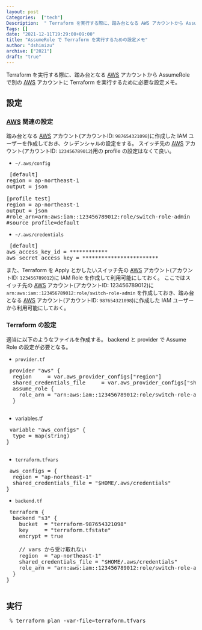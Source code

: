 ```yaml
---
layout: post
Categories:  ["tech"]
Description:  " Terraform を実行する際に、踏み台となる AWS アカウントから AssumeRole で別の AWS アカウントに Terraform を実行するために必要な設定メモ。 "
Tags: []
date: "2021-12-11T19:29:00+09:00"
title: "AssumeRole で Terraform を実行するための設定メモ"
author: "dshimizu"
archive: ["2021"]
draft: "true"
---
```


<body>
<p>Terraform を実行する際に、踏み台となる <a class="keyword" href="http://d.hatena.ne.jp/keyword/AWS">AWS</a> アカウントから AssumeRole で別の <a class="keyword" href="http://d.hatena.ne.jp/keyword/AWS">AWS</a> アカウントに Terraform を実行するために必要な設定メモ。</p>
</body>

<!-- more -->

<body>
<h2>設定</h2>

<h3>
<a class="keyword" href="http://d.hatena.ne.jp/keyword/AWS">AWS</a> 関連の設定</h3>

<p>踏み台となる <a class="keyword" href="http://d.hatena.ne.jp/keyword/AWS">AWS</a> アカウント(アカウントID: <code>987654321098</code>)に作成した IAM ユーザーを作成しておき、クレデンシャルの設定をする。
スイッチ先の <a class="keyword" href="http://d.hatena.ne.jp/keyword/AWS">AWS</a> アカウント(アカウントID: <code>123456789012</code>)用の profile の設定はなくて良い。</p>

<ul>
<li><code>~/.aws/config</code></li>
</ul>


<pre class="code" data-lang="" data-unlink> [default]
region = ap-northeast-1
output = json

[profile test]
region = ap-northeast-1
output = json
#role_arn=arn:aws:iam::123456789012:role/switch-role-admin
#source_profile=default </pre>


<ul>
<li><code>~/.aws/credentials</code></li>
</ul>


<pre class="code" data-lang="" data-unlink> [default]
aws_access_key_id = ************
aws_secret_access_key = ************************ </pre>


<p>また、Terraform を Apply とかしたいスイッチ先の <a class="keyword" href="http://d.hatena.ne.jp/keyword/AWS">AWS</a> アカウント(アカウントID: <code>123456789012</code>)に IAM Role を作成して利用可能にしておく。
ここではスイッチ先の <a class="keyword" href="http://d.hatena.ne.jp/keyword/AWS">AWS</a> アカウント(アカウントID: 123456789012)に <code>arn:aws:iam::123456789012:role/switch-role-admin</code> を作成しておき、踏み台となる <a class="keyword" href="http://d.hatena.ne.jp/keyword/AWS">AWS</a> アカウント(アカウントID: <code>987654321098</code>)に作成した IAM ユーザーから利用可能にしておく。</p>

<h3>Terraform の設定</h3>

<p>適当に以下のようなファイルを作成する。
backend と provider で Assume Role の設定が必要となる。</p>

<ul>
<li><code>provider.tf</code></li>
</ul>


<pre class="code lang-tf" data-lang="tf" data-unlink> provider "aws" {
  region     = var.aws_provider_configs["region"]
  shared_credentials_file     = var.aws_provider_configs["shared_credentials_file"]
  assume_role {
    role_arn = "arn:aws:iam::123456789012:role/switch-role-admin"
  }
 </pre>


<ul>
<li>variables.tf</li>
</ul>


<pre class="code lang-tf" data-lang="tf" data-unlink> variable "aws_configs" {
  type = map(string)
}
 </pre>


<ul>
<li><code>terraform.tfvars</code></li>
</ul>


<pre class="code tfvars" data-lang="tfvars" data-unlink> aws_configs = {
  region = "ap-northeast-1"
  shared_credentials_file = "$HOME/.aws/credentials"
} </pre>


<ul>
<li><code>backend.tf</code></li>
</ul>


<pre class="code lang-tf" data-lang="tf" data-unlink> terraform {
  backend "s3" {
    bucket  = "terraform-987654321098"
    key     = "terraform.tfstate"
    encrypt = true

    // vars から受け取れない
    region  = "ap-northeast-1"
    shared_credentials_file = "$HOME/.aws/credentials"
    role_arn = "arn:aws:iam::123456789012:role/switch-role-admin"
  }
}
 </pre>


<h2>実行</h2>

<pre class="code shell" data-lang="shell" data-unlink> % terraform plan -var-file=terraform.tfvars </pre>

</body>
